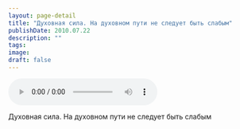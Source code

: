 ```yaml
---
layout: page-detail
title: "Духовная сила. На духовном пути не следует быть слабым"
publishDate: 2010.07.22
description: ""
tags:
image:
draft: false
---
```


<audio title="2010.07.22 - Духовная сила. На духовном пути не следует быть слабым.mp3" src="https://filer-api.advayta.org/v1.0/public/files/73305" controls=""></audio>

 Духовная сила. На духовном пути не следует быть слабым 

  
